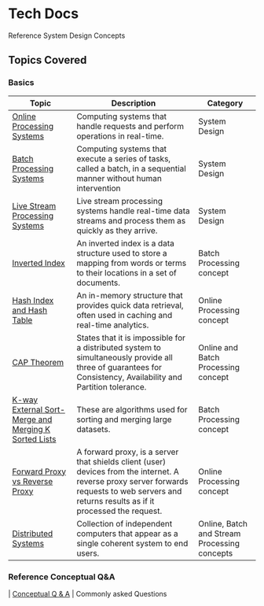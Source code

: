 # Tech Docs

Reference System Design Concepts

## Topics Covered

### Basics

| Topic          | Description                                                                                           | Category                                                                                                 |
|----------------------|-------------------------------------------------------------------------------------------------------|----------------------------------------------------------------------------------------------------------------|
| [Online Processing Systems](./docs/onlineproc.md)   | Computing systems that handle requests and perform operations in real-time. | System Design
| [Batch Processing Systems](./docs/batchproc.md)   | Computing systems that execute a series of tasks, called a batch, in a sequential manner without human intervention | System Design
| [Live Stream Processing Systems](./docs/streamproc.md)   | Live stream processing systems handle real-time data streams and process them as quickly as they arrive. | System Design
| [Inverted Index](./docs/invertedindex.md)   | An inverted index is a data structure used to store a mapping from words or terms to their locations in a set of documents. | Batch Processing concept
| [Hash Index and Hash Table](./docs/hashindex_table.md)   | An in-memory structure that provides quick data retrieval, often used in caching and real-time analytics. | Online Processing concept
| [CAP Theorem](./docs/cap_theorem.md)   | States that it is impossible for a distributed system to simultaneously provide all three of guarantees for Consistency, Availability and Partition tolerance. | Online and Batch Processing concept
| [K-way External Sort-Merge and Merging K Sorted Lists](./docs/sort-merge-algos.md)   | These are algorithms used for sorting and merging large datasets. | Batch Processing concept
| [Forward Proxy vs Reverse Proxy](./docs/types-proxy.md)   | A forward proxy, is a server that shields client (user) devices from the internet. A reverse proxy server forwards requests to web servers and returns results as if it processed the request. | Online Processing concept
| [Distributed Systems](./docs/distributed-sd.md)   | Collection of independent computers that appear   as a single coherent system to end users. | Online, Batch and Stream Processing concepts

### **Reference Conceptual Q&A**

| [Conceptual Q & A](./docs/conceptual-qa.md)   | Commonly asked Questions
